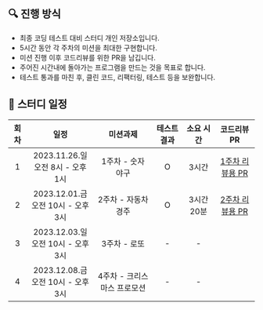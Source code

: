 ## 🔍 진행 방식

- 최종 코딩 테스트 대비 스터디 개인 저장소입니다.
- 5시간 동안 각 주차의 미션을 최대한 구현합니다.
- 미션 진행 이후 코드리뷰를 위한 PR을 남깁니다.
- 주어진 시간내에 돌아가는 프로그램을 만드는 것을 목표로 합니다.
- 테스트 통과를 마친 후, 클린 코드, 리팩터링, 테스트 등을 보완합니다.

## 📮 스터디 일정

| 회차 |                  일정                  |          미션과제           | 테스트 결과 | 소요 시간  |                                  코드리뷰 PR                                  |
| :--: | :------------------------------------: | :-------------------------: | :---------: | :--------: | :---------------------------------------------------------------------------: |
|  1   | 2023.11.26.일<br> 오전 8시 - 오후 1시  |      1주차 - 숫자 야구      |      O      |   3시간    | [1주차 리뷰용 PR](https://github.com/nincoding/practice-5hour-mission/pull/1) |
|  2   | 2023.12.01.금<br> 오전 10시 - 오후 3시 |     2주차 - 자동차 경주     |      O      | 3시간 20분 | [2주차 리뷰용 PR](https://github.com/nincoding/practice-5hour-mission/pull/2) |
|  3   | 2023.12.03.일<br> 오전 10시 - 오후 3시 |        3주차 - 로또         |      -      |     -      |                                                                               |
|  4   | 2023.12.08.금<br> 오전 10시 - 오후 3시 | 4주차 - 크리스마스 프로모션 |      -      |     -      |                                                                               |
